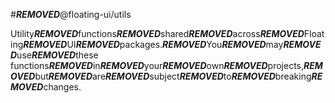 #***REMOVED***@floating-ui/utils

Utility***REMOVED***functions***REMOVED***shared***REMOVED***across***REMOVED***Floating***REMOVED***UI***REMOVED***packages.***REMOVED***You***REMOVED***may***REMOVED***use***REMOVED***these
functions***REMOVED***in***REMOVED***your***REMOVED***own***REMOVED***projects,***REMOVED***but***REMOVED***are***REMOVED***subject***REMOVED***to***REMOVED***breaking***REMOVED***changes.
